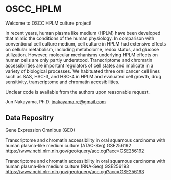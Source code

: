 # OSCC_HPLM
 
Welcome to OSCC HPLM culture project!


In recent years, human plasma like medium (HPLM) have been developed that mimic the conditions of the human physiology. In comparison with conventional cell culture medium, cell culture in HPLM had extensive effects on cellular metabolism, including metabolome, redox status, and glucose utilization. However, molecular mechanisms underlying HPLM effects on human cells are only partly understood. Transcriptome and chromatin accessibilities are important regulators of cell states and implicate in a variety of biological processes. We habituated three oral cancer cell lines such as SAS, HSC-3, and HSC-4 in HPLM and evaluated cell growth, drug sensitivity, transcriptome and chromatin accesibilities.

Unclear code is available from the authors upon reasonable request.

Jun Nakayama, Ph.D.
jnakayama.re@gmail.com



## Data Repositry
Gene Expression Omnibus (GEO)

Transcriptome and chromatin accessibility in oral squamous carcinoma with human plasma-like medium culture (ATAC-Seq)
GSE256192
https://www.ncbi.nlm.nih.gov/geo/query/acc.cgi?acc=GSE256192

Transcriptome and chromatin accessibility in oral squamous carcinoma with human plasma-like medium culture (RNA-Seq)
GSE256193
https://www.ncbi.nlm.nih.gov/geo/query/acc.cgi?acc=GSE256193


